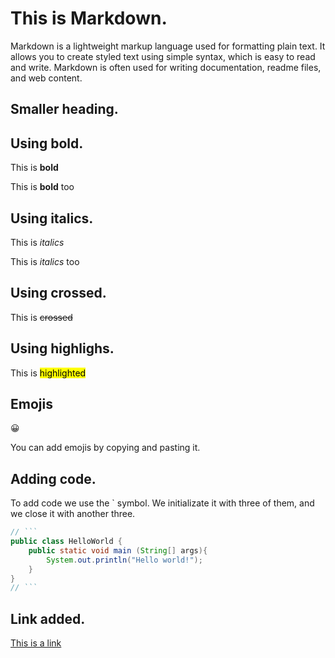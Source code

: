 # This is Markdown.

Markdown is a lightweight markup language used for formatting plain text. It allows you to create styled text using simple syntax, which is easy to read and write. Markdown is often used for writing documentation, readme files, and web content.

## Smaller heading.

## Using bold.

This is **bold** 

This is __bold__ too

## Using italics.

This is *italics*

This is _italics_ too

## Using crossed.

This is ~~crossed~~

## Using highlighs.

This is <mark>highlighted</mark>

## Emojis

😀

You can add emojis by copying and pasting it.

## Adding code.

To add code we use the ` symbol. We initializate it with three of them, and we close it with another three.

```java
// ```
public class HelloWorld {
    public static void main (String[] args){
        System.out.println("Hello world!");
    }
}
// ```
```
## Link added.

[This is a link](http://google.com)
